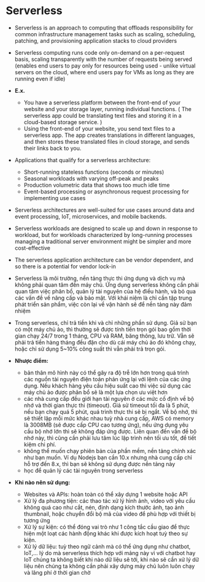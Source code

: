 # **Serverless**




- Serverless is an approach to computing that offloads responsibility for common infrastructure management tasks such as scaling, scheduling, patching, and provisioning application stacks to cloud providers
 
- Serverless computing runs code only on-demand on a per-request basis, scaling transparently with the number of requests being served (enables end users to pay only for resources being used - unlike virtual servers on the cloud, where end users pay for VMs as long as they are running even if idle)
 
- **E.x.** 
  - You have a serverless platform between the front-end of your website and your storage layer, running individual functions. ( The serverless app could be translating text files and storing it in a cloud-based storage service. )
 
  - Using the front-end of your website, you send text files to a serverless app. The app creates translations in different languages, and then stores these translated files in cloud storage, and sends their links back to you. 



- Applications that qualify for a serverless architecture:
  - Short-running stateless functions (seconds or minutes)
  - Seasonal workloads with varying off-peak and peaks
  - Production volumetric data that shows too much idle time
  - Event-based processing or asynchronous request processing for implementing use cases



- Serverless architectures are well-suited for use cases around data and event processing, IoT, microservices, and mobile backends. 
 
- Serverless workloads are designed to scale up and down in response to workload, but for workloads characterized by long-running processes managing a traditional server environment might be simpler and more cost-effective
 
- The serverless application architecture can be vendor dependent, and so there is a potential for vendor lock-in
 
- Serverless là môi trường, nền tảng thực thi ứng dụng và dịch vụ mà không phải quan tâm đến máy chủ. Ứng dụng serverless không cần phải  quan tâm việc phân bổ, quản lý tài nguyên của hệ điều hành, và bỏ qua các vấn đề về nâng cấp và bảo mật. Với khái niệm là chỉ cần tập trung phát triển sản phẩm, việc còn lại về vận hành sẽ để nền tảng này đảm nhiệm
 
- Trong serverless, chỉ trả tiền khi và chỉ những phần sử dụng. Giả sử bạn có một máy chủ ảo, thì thường sẽ được tính tiền trọn gói bao gồm thời gian chạy 24/7 trong 1 tháng, CPU và RAM, băng thông, lưu trữ. Vẫn sẽ phải trả tiền hàng tháng đều đặn cho dù cái máy chủ ảo đó không chạy, hoặc chỉ sử dụng 5~10% công suất thì vẫn phải trả trọn gói. 
 
- **Nhược điểm:**
  - bản thân mô hình này có thể gây ra độ trễ lớn hơn trong quá trình các nguồn tài nguyên điện toán phản ứng lại với lệnh của các ứng dụng. Nếu khách hàng yêu cầu hiệu suất cao thì việc sử dụng các máy chủ ảo được phân bổ sẽ là một lựa chọn ưu việt hơn
 
  - các nhà cung cấp đều giới hạn tài nguyên ở các mức cố định về bộ nhớ và thời gian thực thi (timeout). Giả sử timeout tối đa là 5 phút, nếu bạn chạy quá 5 phút, quá trình thực thi sẽ bị ngắt. Về bộ nhớ, thì sẽ thiết lập mỗi mức khác nhau tuỳ nhà cung cấp, AWS có memory là 3008MB (sẽ được cấp CPU cao tương ứng), nếu ứng dụng yêu cầu bộ nhớ lớn thì sẽ không đáp ứng được. Liên quan đến vấn đề bộ nhớ này, thì cũng cần phải lưu tâm lúc lập trình nên tối ưu tốt, để tiết kiệm chi phí.
 
  - không thể muốn chạy phiên bản của phần mềm, nền tảng chính xác như bạn muốn. Ví dụ Nodejs bạn cần 10.x nhưng nhà cung cấp chỉ hỗ trợ đến 8.x, thì bạn sẽ không sử dụng được nền tảng này
 
  - học để quản lý các tài nguyên trong serverless



- **Khi nào nên sử dụng:**
  - Websites và APIs: hoàn toàn có thể xây dựng 1 website hoặc API
  - Xử lý đa phương tiện: các thao tác xử lý hình ảnh, video với yêu cầu không quá cao như cắt, nén, định dạng kích thước ảnh, tạo ảnh thumbnail, hoặc chuyển đổi bộ mã của video để phù hợp với thiết bị tương ứng
  - Xử lý sự kiện: có thể đóng vai trò như 1 công tắc cầu giao để thực hiện một loạt các hành động khác khi được kích hoạt tuỳ theo sự kiện.
  - Xử lý dữ liệu: tuỳ theo ngữ cảnh mà có thể ứng dụng như chatbot, IoT,… lý do mà serverless thích hợp với mảng này vì với chatbot hay IoT chúng ta không biết khi nào dữ liệu sẽ tới, khi nào sẽ cần xử lý dữ liệu nên chúng ta không cần phải xây dựng máy chủ luôn luôn chạy và lãng phí ở thời gian chờ

